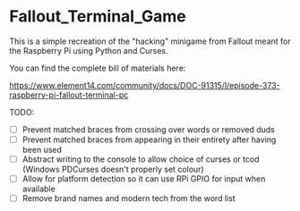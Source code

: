 # Fallout_Terminal_Game
This is a simple recreation of the "hacking" minigame from Fallout meant for the Raspberry Pi using Python and Curses.

You can find the complete bill of materials here:

https://www.element14.com/community/docs/DOC-91315/l/episode-373-raspberry-pi-fallout-terminal-pc

TODO:
- [ ] Prevent matched braces from crossing over words or removed duds
- [ ] Prevent matched braces from appearing in their entirety after having been used
- [ ] Abstract writing to the console to allow choice of curses or tcod (Windows PDCurses doesn't properly set colour)
- [ ] Allow for platform detection so it can use RPi GPIO for input when available
- [ ] Remove brand names and modern tech from the word list
